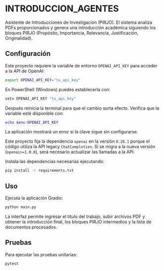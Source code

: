 # INTRODUCCION_AGENTES

Asistente de Introducciones de Investigación (PIRJO). El sistema analiza PDFs proporcionados y genera una introducción académica siguiendo los bloques PIRJO (Propósito, Importancia, Relevancia, Justificación, Originalidad).

## Configuración

Este proyecto requiere la variable de entorno `OPENAI_API_KEY` para acceder a la API de OpenAI:

```bash
export OPENAI_API_KEY="tu_api_key"
```

En PowerShell (Windows) puedes establecerla con:

```powershell
setx OPENAI_API_KEY "tu_api_key"
```

Después reinicia la terminal para que el cambio surta efecto. Verifica que la variable esté disponible con:

```powershell
echo $env:OPENAI_API_KEY
```

La aplicación mostrará un error si la clave sigue sin configurarse.

Este proyecto fija la dependencia `openai` en la versión `0.28.1` porque el código utiliza la API legacy `ChatCompletion`. Si se migra a la nueva versión (`openai>=1.0.0`), será necesario actualizar las llamadas a la API.

Instala las dependencias necesarias ejecutando:

```bash
pip install -r requirements.txt
```

## Uso

Ejecuta la aplicación Gradio:

```bash
python main.py
```

La interfaz permite ingresar el título del trabajo, subir archivos PDF y obtener la introducción final, los bloques PIRJO intermedios y la lista de documentos procesados.

## Pruebas

Para ejecutar las pruebas unitarias:

```bash
pytest
```
